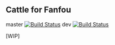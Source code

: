 ## Cattle for Fanfou 

master [![Build Status](https://travis-ci.org/Anthonyeef/Cattle.svg?branch=master)](https://travis-ci.org/Anthonyeef/Cattle) dev [![Build Status](https://travis-ci.org/Anthonyeef/Cattle.svg?branch=dev)](https://travis-ci.org/Anthonyeef/Cattle)

[WIP]

